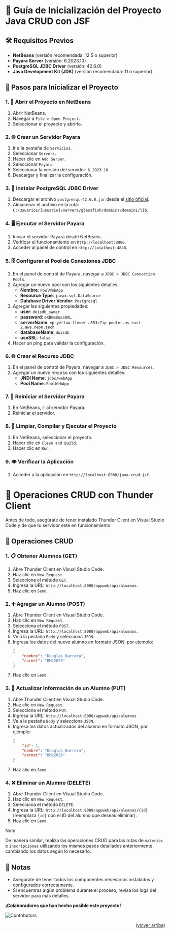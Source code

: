 <a name="readme-top"></a>

# 📘 Guía de Inicialización del Proyecto Java CRUD con JSF

## 🛠️ Requisitos Previos
- **NetBeans** (versión recomendada: 12.5 o superior)
- **Payara Server** (versión: 6.2023.10)
- **PostgreSQL JDBC Driver** (versión: 42.6.0)
- **Java Development Kit (JDK)** (versión recomendada: 11 o superior)

## 📝 Pasos para Inicializar el Proyecto

### 1. 📂 Abrir el Proyecto en NetBeans
1. Abrir NetBeans.
2. Navegar a `File > Open Project`.
3. Seleccionar el proyecto y abrirlo.

### 2. 🌐 Crear un Servidor Payara
1. Ir a la pestaña de `Servicios`.
2. Seleccionar `Servers`.
3. Hacer clic en `Add Server`.
4. Seleccionar `Payara`.
5. Seleccionar la versión del servidor: `6.2023.10`.
6. Descargar y finalizar la configuración.

### 3. 🔧 Instalar PostgreSQL JDBC Driver
1. Descargar el archivo `postgresql-42.6.0.jar` desde el [sitio oficial](https://jdbc.postgresql.org/download/).
2. Almacenar el archivo en la ruta: `C:/Usuarios/[usuario]/servers/glassfish/domains/domain1/lib`.

### 4. 🖥️ Ejecutar el Servidor Payara
1. Iniciar el servidor Payara desde NetBeans.
2. Verificar el funcionamiento en `http://localhost:8080`.
3. Acceder al panel de control en `http://localhost:4848`.

### 5. 🗄️ Configurar el Pool de Conexiones JDBC
1. En el panel de control de Payara, navegar a `JDBC > JDBC Connection Pools`.
2. Agregar un nuevo pool con los siguientes detalles:
   - **Nombre**: `PoolWebApp`
   - **Resource Type**: `javax.sql.DataSource`
   - **Database Driver Vendor**: `Postgresql`
3. Agregar las siguientes propiedades:
   - **user**: `doisdb_owner`
   - **password**: `eXBkm8oxa0AL`
   - **serverName**: `ep-yellow-flower-a553c7ip-pooler.us-east-2.aws.neon.tech`
   - **databaseName**: `doisdb`
   - **useSSL**: `false`
4. Hacer un ping para validar la configuración.

### 6. 🌐 Crear el Recurso JDBC
1. En el panel de control de Payara, navegar a `JDBC > JDBC Resources`.
2. Agregar un nuevo recurso con los siguientes detalles:
   - **JNDI Name**: `jdbc/webApp`
   - **Pool Name**: `PoolWebApp`

### 7. 🔄 Reiniciar el Servidor Payara
1. En NetBeans, ir al servidor Payara.
2. Reiniciar el servidor.

### 8. 🧹  Limpiar, Compilar y Ejecutar el Proyecto
1. En NetBeans, seleccionar el proyecto.
2. Hacer clic en `Clean and Build`.
3. Hacer clic en `Run`.

### 9. 👁️ Verificar la Aplicación
1. Acceder a la aplicación en `http://localhost:8080/java-crud-jsf`.
   

# 📘 Operaciones CRUD con Thunder Client

Antes de todo, asegúrate de tener instalado Thunder Client en Visual Studio Code y de que tu servidor esté en funcionamiento

## 📝 Operaciones CRUD

### 1. 📋 Obtener Alumnos (GET)
1. Abre Thunder Client en Visual Studio Code.
2. Haz clic en `New Request`.
3. Selecciona el método `GET`.
4. Ingresa la URL: `http://localhost:8080/appweb/api/alumnos`.
5. Haz clic en `Send`.

### 2. ➕ Agregar un Alumno (POST)
1. Abre Thunder Client en Visual Studio Code.
2. Haz clic en `New Request`.
3. Selecciona el método `POST`.
4. Ingresa la URL: `http://localhost:8080/appweb/api/alumnos`.
5. Ve a la pestaña `Body` y selecciona `JSON`.
6. Ingresa los datos del nuevo alumno en formato JSON, por ejemplo:
    ```json
    {
        "nombre": "Douglas Barrera",
        "carnet": "BM22025"
    }
    ```
7. Haz clic en `Send`.

### 3. 📝 Actualizar Información de un Alumno (PUT)
1. Abre Thunder Client en Visual Studio Code.
2. Haz clic en `New Request`.
3. Selecciona el método `PUT`.
4. Ingresa la URL: `http://localhost:8080/appweb/api/alumnos`
5. Ve a la pestaña `Body` y selecciona `JSON`.
6. Ingresa los datos actualizados del alumno en formato JSON, por ejemplo:
    ```json
    {
        "id": 1,
        "nombre": "Douglas Barrera",
        "carnet": "BM22026"
    }
    ```
7. Haz clic en `Send`.

### 4. ❌ Eliminar un Alumno (DELETE)
1. Abre Thunder Client en Visual Studio Code.
2. Haz clic en `New Request`.
3. Selecciona el método `DELETE`.
4. Ingresa la URL: `http://localhost:8080/appweb/api/alumnos/{id}` (reemplaza `{id}` con el ID del alumno que deseas eliminar).
5. Haz clic en `Send`.

> [!NOTE]  
> De manera similar, realiza las operaciones CRUD para las rutas de `materias` e `inscripciones` utilizando los mismos pasos detallados anteriormente, cambiando los datos según lo necesario.

## 📌 Notas
- Asegúrate de tener todos los componentes necesarios instalados y configurados correctamente.
- Si encuentras algún problema durante el proceso, revisa los logs del servidor para más detalles.


**¡Colaboradores que han hecho posible este proyecto!**

![Contributors](https://contrib.rocks/image?repo=Doisaac/java-crud-jsf)
 
<p align="right">(<a href="#readme-top">volver arriba</a>)</p>
